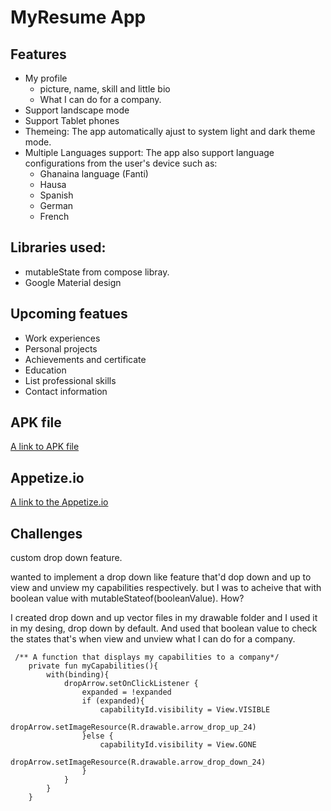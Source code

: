 # MyResume App

Features
---------
* My profile 
  * picture, name, skill and little bio
  * What I can do for a company.
* Support landscape mode
* Support Tablet phones
* Themeing: The app automatically ajust to system light and dark theme mode.
* Multiple Languages support: The app also support language configurations from the user's device such as: 
  * Ghanaina language (Fanti)
  * Hausa
  * Spanish
  * German
  * French


Libraries used:
--------------------
* mutableState from compose libray.
* Google Material design

Upcoming featues
-------------------
* Work experiences
* Personal projects
* Achievements and certificate
* Education
* List professional skills
* Contact information

APK file
----------------
[A link to APK file](https://github.com/otoo-peacemaker/MyResume/releases)

Appetize.io
--------------
[A link to the Appetize.io](https://appetize.io/app/fb7ngrx3pyjttwgt45dfoe57pm?device=pixel4xl&osVersion=11.0&scale=75)

Challenges
------------------
custom drop down feature.

wanted to implement a drop down like feature that'd dop down and up to view and unview my capabilities respectively.
but I was to acheive that with boolean value with mutableStateof(booleanValue).
How?

I created drop down and up vector files in my drawable folder and I used it in my desing, drop down by default.
And used that boolean value to check the states that's when view and unview what I can do for a company.
```
 /** A function that displays my capabilities to a company*/
    private fun myCapabilities(){
        with(binding){
            dropArrow.setOnClickListener {
                expanded = !expanded
                if (expanded){
                    capabilityId.visibility = View.VISIBLE
                    dropArrow.setImageResource(R.drawable.arrow_drop_up_24)
                }else {
                    capabilityId.visibility = View.GONE
                    dropArrow.setImageResource(R.drawable.arrow_drop_down_24)
                }
            }
        }
    }
```
